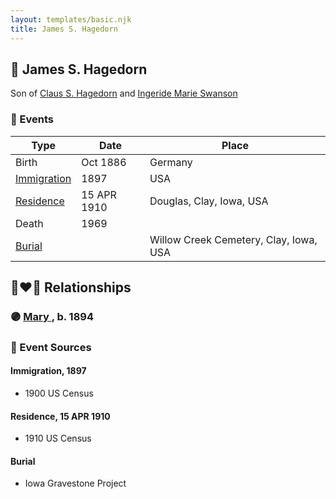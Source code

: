 ```yaml
---
layout: templates/basic.njk
title: James S. Hagedorn
---
```

## 🔵 James S. Hagedorn

Son of [Claus S. Hagedorn](/people/8/89695136) and [Ingeride Marie Swanson](/people/4/41786466)

### 📆 Events

Type | Date | Place
------ | ------ | ------
Birth | Oct 1886 | Germany
[Immigration](#event-event-0) | 1897 | USA
[Residence](#event-event-1) | 15 APR 1910 | Douglas, Clay, Iowa, USA
Death | 1969 |
[Burial](#event-event-6) |  | Willow Creek Cemetery, Clay, Iowa, USA

## 👩‍❤️‍👨 Relationships

### 🟣 [Mary ](/people/7/77211374), b. 1894

### 📰 Event Sources

#### <a id="event-event-0"></a> Immigration, 1897
* 1900 US Census

#### <a id="event-event-1"></a> Residence, 15 APR 1910
* 1910 US Census

#### <a id="event-event-6"></a> Burial
* Iowa Gravestone Project
